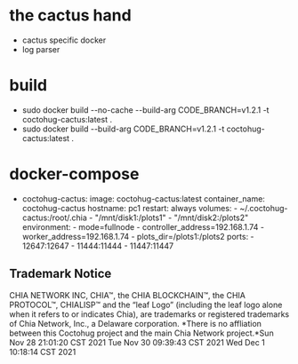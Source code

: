 # the cactus hand
- cactus specific docker
- log parser

# build
- sudo docker build --no-cache --build-arg CODE_BRANCH=v1.2.1 -t coctohug-cactus:latest .
- sudo docker build --build-arg CODE_BRANCH=v1.2.1 -t coctohug-cactus:latest .

# docker-compose
- coctohug-cactus: 
        image: coctohug-cactus:latest 
        container_name: coctohug-cactus
        hostname: pc1 
        restart: always 
        volumes: 
            - ~/.coctohug-cactus:/root/.chia 
            - "/mnt/disk1:/plots1" 
            - "/mnt/disk2:/plots2" 
        environment: 
            - mode=fullnode 
            - controller_address=192.168.1.74 
            - worker_address=192.168.1.74
            - plots_dir=/plots1:/plots2 
        ports: 
            - 12647:12647 
            - 11444:11444 
            - 11447:11447

## Trademark Notice
CHIA NETWORK INC, CHIA™, the CHIA BLOCKCHAIN™, the CHIA PROTOCOL™, CHIALISP™ and the “leaf Logo” (including the leaf logo alone when it refers to or indicates Chia), are trademarks or registered trademarks of Chia Network, Inc., a Delaware corporation. *There is no affliation between this Coctohug project and the main Chia Network project.*Sun Nov 28 21:01:20 CST 2021
Tue Nov 30 09:39:43 CST 2021
Wed Dec 1 10:18:14 CST 2021

